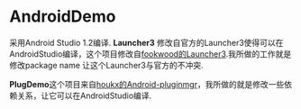 # AndroidDemo
采用Android Studio 1.2编译.
**Launcher3** 修改自官方的Launcher3使得可以在AndroidStudio编译，这个项目修改自[fookwood的Launcher3](https://github.com/fookwood/Launcher3).我所做的工作就是修改package name 让这个Launcher3与官方的不冲突.

**PlugDemo**这个项目来自[houkx的Android-pluginmgr](https://github.com/houkx/android-pluginmgr/)，我所做的就是修改一些依赖关系，让它可以在AndroidStudio编译.
